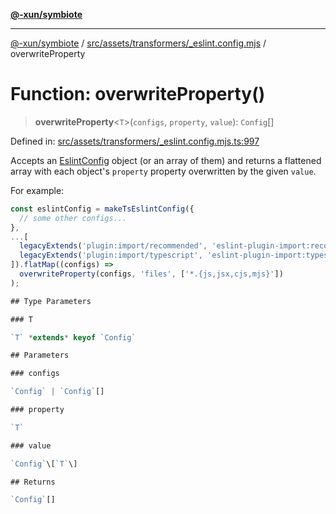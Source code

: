 [**@-xun/symbiote**](../../../../../README.md)

***

[@-xun/symbiote](../../../../../README.md) / [src/assets/transformers/\_eslint.config.mjs](../README.md) / overwriteProperty

# Function: overwriteProperty()

> **overwriteProperty**\<`T`\>(`configs`, `property`, `value`): `Config`[]

Defined in: [src/assets/transformers/\_eslint.config.mjs.ts:997](https://github.com/Xunnamius/symbiote/blob/b62abf3b41ef4fb16014d3e799397a1e70b68b47/src/assets/transformers/_eslint.config.mjs.ts#L997)

Accepts an [EslintConfig](../type-aliases/EslintConfig.md) object (or an array of them) and returns a
flattened array with each object's `property` property overwritten by the
given `value`.

For example:

```typescript
const eslintConfig = makeTsEslintConfig({
  // some other configs...
},
...[
  legacyExtends('plugin:import/recommended', 'eslint-plugin-import:recommended'),
  legacyExtends('plugin:import/typescript', 'eslint-plugin-import:typescript')
]).flatMap((configs) =>
  overwriteProperty(configs, 'files', ['*.{js,jsx,cjs,mjs}'])
);

## Type Parameters

### T

`T` *extends* keyof `Config`

## Parameters

### configs

`Config` | `Config`[]

### property

`T`

### value

`Config`\[`T`\]

## Returns

`Config`[]
